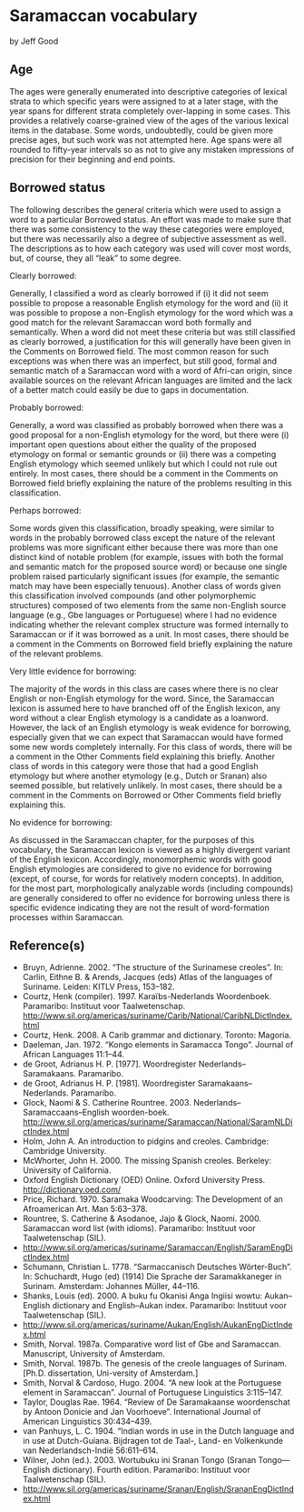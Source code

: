# Saramaccan vocabulary

by Jeff Good

## Age

The ages were generally enumerated into descriptive categories of lexical strata to which specific years were assigned to at a later stage, with the year spans for different strata completely over-lapping in some cases. This provides a relatively coarse-grained view of the ages of the various lexical items in the database. Some words, undoubtedly, could be given more precise ages, but such work was not attempted here. Age spans were all rounded to fifty-year intervals so as not to give any mistaken impressions of precision for their beginning and end points.

## Borrowed status

The following describes the general criteria which were used to assign a word to a particular Borrowed status. An effort was made to make sure that there was some consistency to the way these categories were employed, but there was necessarily also a degree of subjective assessment as well. The descriptions as to how each category was used will cover most words, but, of course, they all “leak” to some degree.

Clearly borrowed: 

Generally, I classified a word as clearly borrowed if (i) it did not seem possible to propose a reasonable English etymology for the word and (ii) it was possible to propose a  non-English etymology for the word which was a good match for the relevant Saramaccan word both formally and semantically. When a word did not meet these criteria but was still classified as clearly borrowed, a justification for this will generally have been given in the Comments on Borrowed field. The most common reason for such exceptions was when there was an imperfect, but still good, formal and semantic match of a Saramaccan word with a word of Afri-can origin, since available sources on the relevant African languages are limited and the lack of a better match could easily be due to gaps in documentation.

Probably borrowed: 

Generally, a word was classified as probably borrowed when there was a good proposal for a non-English etymology for the word, but there were (i) important open questions about either the quality of the proposed etymology on formal or semantic grounds or (ii) there was a competing English etymology which seemed unlikely but which I could not rule out entirely. In most cases, there should be a comment in the Comments on Borrowed field briefly explaining the nature of the problems resulting in this classification.

Perhaps borrowed: 

Some words given this classification, broadly speaking, were similar to words in the probably borrowed class except the nature of the relevant problems was more significant either because there was more than one distinct kind of notable problem (for example, issues with both the formal and semantic match for the proposed source word) or because one single problem raised particularly significant issues (for example, the semantic match may have been especially tenuous). Another class of words given this classification involved compounds (and other polymorphemic structures) composed of two elements from the same non-English source language (e.g., Gbe languages or Portuguese) where I had no evidence indicating whether the relevant complex structure was formed internally to Saramaccan or if it was borrowed as a unit. In most cases, there should be a comment in the Comments on Borrowed field briefly explaining the nature of the relevant problems.

Very little evidence for borrowing: 

The majority of the words in this class are cases where there is no clear English or non-English etymology for the word. Since, the Saramaccan lexicon is assumed here to have branched off of the English lexicon, any word without a clear English etymology is a candidate as a loanword. However, the lack of an English etymology is weak evidence for borrowing, especially given that we can expect that Saramaccan would have formed some new words completely internally. For this class of words, there will be a comment in the Other Comments  field explaining this briefly. Another class of words in this category were those that had a good English etymology but where another etymology (e.g., Dutch or Sranan) also seemed possible, but relatively unlikely. In most cases, there should be a comment in the Comments on Borrowed or Other Comments  field briefly explaining this.

No evidence for borrowing: 

As discussed in the Saramaccan chapter, for the purposes of this vocabulary, the Saramaccan lexicon is viewed as a highly divergent variant of the English lexicon. Accordingly, monomorphemic words with good English etymologies are considered to give no evidence for borrowing (except, of course, for words for relatively modern concepts). In addition, for the most part, morphologically analyzable words (including compounds) are generally considered to offer no evidence for borrowing unless there is specific evidence indicating they are not the result of word-formation processes within Saramaccan.

## Reference(s)

- Bruyn, Adrienne. 2002. “The structure of the Surinamese creoles”. In: Carlin, Eithne B. &       Arends, Jacques (eds) Atlas of the languages of Suriname. Leiden: KITLV Press, 153–182.
- Courtz, Henk (compiler). 1997. Karaïbs-Nederlands Woordenboek. Paramaribo: Instituut voor Taalwetenschap. <http://www.sil.org/americas/suriname/Carib/National/CaribNLDictIndex.html>
- Courtz, Henk. 2008. A Carib grammar and dictionary. Toronto: Magoria.
- Daeleman, Jan. 1972. “Kongo elements in Saramacca Tongo”. Journal of African Languages 11:1–44.
- de Groot, Adrianus H. P. [1977]. Woordregister Nederlands–Saramakaans. Paramaribo.
- de Groot, Adrianus H. P. [1981]. Woordregister Saramakaans–Nederlands. Paramaribo.
- Glock, Naomi & S. Catherine Rountree. 2003. Nederlands–Saramaccaans–English woorden-boek. <http://www.sil.org/americas/suriname/Saramaccan/National/SaramNLDictIndex.html>
- Holm, John A. An introduction to pidgins and creoles. Cambridge: Cambridge University.
- McWhorter, John H. 2000. The missing Spanish creoles. Berkeley: University of California.
- Oxford English Dictionary (OED) Online. Oxford University Press. <http://dictionary.oed.com/>
- Price, Richard. 1970. Saramaka Woodcarving: The Development of an Afroamerican Art. Man 5:63–378.
- Rountree, S. Catherine & Asodanoe, Jajo & Glock, Naomi. 2000. Saramaccan word list (with idioms). Paramaribo: Instituut voor Taalwetenschap (SIL). 
- 	<http://www.sil.org/americas/suriname/Saramaccan/English/SaramEngDictIndex.html>
- Schumann, Christian L. 1778. “Sarmaccanisch Deutsches Wörter-Buch”. In: Schuchardt, Hugo (ed) (1914) Die Sprache der Saramakkaneger in Surinam. Amsterdam: Johannes Müller, 44–116.
- Shanks, Louis (ed). 2000. A buku fu Okanisi Anga Ingiisi wowtu: Aukan–English dictionary and English–Aukan index. Paramaribo: Instituut voor Taalwetenschap (SIL).
- 	<http://www.sil.org/americas/suriname/Aukan/English/AukanEngDictIndex.html>
- Smith, Norval. 1987a. Comparative word list of Gbe and Saramaccan. Manuscript, University of Amsterdam.
- Smith, Norval. 1987b. The genesis of the creole languages of Surinam. [Ph.D. dissertation, Uni-versity of Amsterdam.]
- Smith, Norval & Cardoso, Hugo. 2004. “A new look at the Portuguese element in Saramaccan”. Journal of Portuguese Linguistics 3:115–147.
- Taylor, Douglas Rae. 1964. “Review of De Saramakaanse woordenschat by Antoon Donicie and Jan Voorhoeve”. International Journal of American Linguistics 30:434–439.
- van Panhuys, L. C. 1904. “Indian words in use in the Dutch language and in use at Dutch-Guiana. Bijdragen tot de Taal-, Land- en Volkenkunde van Nederlandsch-Indië 56:611–614.
- Wilner, John (ed.). 2003. Wortubuku ini Sranan Tongo (Sranan Tongo—English dictionary). Fourth edition. Paramaribo: Instituut voor Taalwetenschap (SIL).
- 	<http://www.sil.org/americas/suriname/Sranan/English/SrananEngDictIndex.html>

